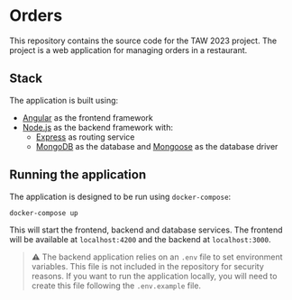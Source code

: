 # Orders


This repository contains the source code for the TAW 2023 project. The project is a web application for managing orders in a restaurant. 

## Stack
The application is built using:
 - [Angular](https://angular.io/) as the frontend framework
 - [Node.js](https://nodejs.org/en/) as the backend framework with:
   - [Express](https://expressjs.com/) as routing service
   - [MongoDB](https://www.mongodb.com/) as the database and [Mongoose](https://mongoosejs.com/) as the database driver

## Running the application
The application is designed to be run using `docker-compose`:
```bash
docker-compose up
```
This will start the frontend, backend and database services. The frontend will be available at `localhost:4200` and the backend at `localhost:3000`.

> :warning: The backend application relies on an `.env` file to set environment variables. This file is not included in the repository for security reasons. 
If you want to run the application locally, you will need to create this file following the `.env.example` file.

